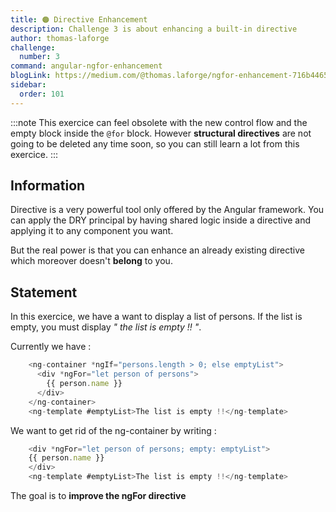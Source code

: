 ```yaml
---
title: 🟠 Directive Enhancement
description: Challenge 3 is about enhancing a built-in directive
author: thomas-laforge
challenge:
  number: 3
command: angular-ngfor-enhancement
blogLink: https://medium.com/@thomas.laforge/ngfor-enhancement-716b44656a6c
sidebar:
  order: 101
---
```


:::note
This exercice can feel obsolete with the new control flow and the empty block inside the `@for` block. However **structural directives** are not going to be deleted any time soon, so you can still learn a lot from this exercice.
:::

## Information

Directive is a very powerful tool only offered by the Angular framework. You can apply the DRY principal by having shared logic inside a directive and applying it to any component you want.

But the real power is that you can enhance an already existing directive which moreover doesn't **belong** to you.

## Statement

In this exercice, we have a want to display a list of persons. If the list is empty, you must display _" the list is empty !! "_.

Currently we have :

```typescript
    <ng-container *ngIf="persons.length > 0; else emptyList">
      <div *ngFor="let person of persons">
        {{ person.name }}
      </div>
    </ng-container>
    <ng-template #emptyList>The list is empty !!</ng-template>
```

We want to get rid of the ng-container by writing :

```typescript
    <div *ngFor="let person of persons; empty: emptyList">
    {{ person.name }}
    </div>
    <ng-template #emptyList>The list is empty !!</ng-template>
```

The goal is to **improve the ngFor directive**

